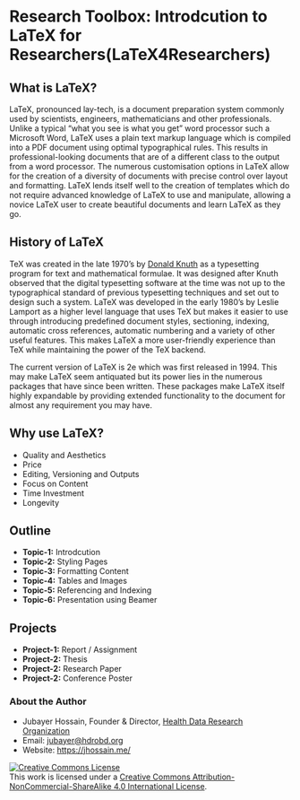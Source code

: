 # Research Toolbox: Introdcution to LaTeX for Researchers(LaTeX4Researchers)

## What is LaTeX?
LaTeX, pronounced lay-tech, is a document preparation system commonly used by scientists, engineers, mathematicians and other professionals. Unlike a typical “what you see is what you get” word processor such a Microsoft Word, LaTeX uses a plain text markup language which is compiled into a PDF document using optimal typographical rules. This results in professional-looking documents that are of a different class to the output from a word processor. The numerous customisation options in LaTeX allow for the creation of a diversity of documents with precise control over layout and formatting. LaTeX lends itself well to the creation of templates which do not require advanced knowledge of LaTeX to use and manipulate, allowing a novice LaTeX user to create beautiful documents and learn LaTeX as they go.

## History of LaTeX
TeX was created in the late 1970’s by [Donald Knuth](https://www-cs-faculty.stanford.edu/~knuth/) as a typesetting program for text and mathematical formulae. It was designed after Knuth observed that the digital typesetting software at the time was not up to the typographical standard of previous typesetting techniques and set out to design such a system. LaTeX was developed in the early 1980’s by Leslie Lamport as a higher level language that uses TeX but makes it easier to use through introducing predefined document styles, sectioning, indexing, automatic cross references, automatic numbering and a variety of other useful features. This makes LaTeX a more user-friendly experience than TeX while maintaining the power of the TeX backend.

The current version of LaTeX is 2e which was first released in 1994. This may make LaTeX seem antiquated but its power lies in the numerous packages that have since been written. These packages make LaTeX itself highly expandable by providing extended functionality to the document for almost any requirement you may have.

## Why use LaTeX?
- Quality and Aesthetics
- Price
- Editing, Versioning and Outputs
- Focus on Content
- Time Investment
- Longevity

## Outline
- **Topic-1:** Introdcution
- **Topic-2:** Styling Pages
- **Topic-3:** Formatting Content
- **Topic-4:** Tables and Images
- **Topic-5:** Referencing and Indexing
- **Topic-6:** Presentation using Beamer

## Projects
- **Project-1:** Report / Assignment
- **Project-2:** Thesis
- **Project-2:** Research Paper
- **Project-2:** Conference Poster






<h3>About the Author</h3>

- Jubayer Hossain, Founder & Director, [Health Data Research Organization](https://hdrobd.org/)
- Email: jubayer@hdrobd.org
- Website: https://jhossain.me/

<a rel="license" href="http://creativecommons.org/licenses/by-nc-sa/4.0/"><img alt="Creative Commons License" style="border-width:0" align="center" src="https://i.creativecommons.org/l/by-nc-sa/4.0/88x31.png" /></a><br />This work is licensed under a <a rel="license" href="http://creativecommons.org/licenses/by-nc-sa/4.0/">Creative Commons Attribution-NonCommercial-ShareAlike 4.0 International License</a>.
